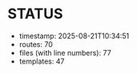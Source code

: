 # STATUS
- timestamp: 2025-08-21T10:34:51
- routes: 70
- files (with line numbers): 77
- templates: 47
